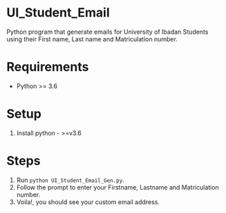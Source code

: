 # UI_Student_Email
Python program that generate emails for University of Ibadan Students using their First name, Last name and Matriculation number.
# Requirements

*  Python >= 3.6
 
 
# Setup

1. Install python - >=v3.6


# Steps

1. Run `python UI_Student_Email_Gen.py`.
2. Follow the prompt to enter your Firstname, Lastname and Matriculation number.
3. Voila!, you should see your custom email address.
